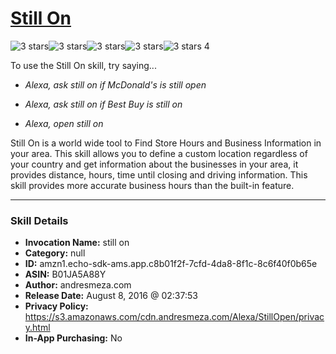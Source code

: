 # [Still On](http://alexa.amazon.com/#skills/amzn1.echo-sdk-ams.app.c8b01f2f-7cfd-4da8-8f1c-8c6f40f0b65e)
![3 stars](../../images/ic_star_black_18dp_1x.png)![3 stars](../../images/ic_star_black_18dp_1x.png)![3 stars](../../images/ic_star_black_18dp_1x.png)![3 stars](../../images/ic_star_border_black_18dp_1x.png)![3 stars](../../images/ic_star_border_black_18dp_1x.png) 4

To use the Still On skill, try saying...

* *Alexa, ask still on if McDonald's is still open*

* *Alexa, ask still on if Best Buy is still on*

* *Alexa, open still on*

Still On is a world wide tool to Find Store Hours and Business Information in your area. This skill allows you to define a custom location regardless of your country and get information about the businesses in your area, it provides distance, hours, time until closing and driving information. This skill provides more accurate business hours than the built-in feature.

***

### Skill Details

* **Invocation Name:** still on
* **Category:** null
* **ID:** amzn1.echo-sdk-ams.app.c8b01f2f-7cfd-4da8-8f1c-8c6f40f0b65e
* **ASIN:** B01JA5A88Y
* **Author:** andresmeza.com
* **Release Date:** August 8, 2016 @ 02:37:53
* **Privacy Policy:** https://s3.amazonaws.com/cdn.andresmeza.com/Alexa/StillOpen/privacy.html
* **In-App Purchasing:** No
